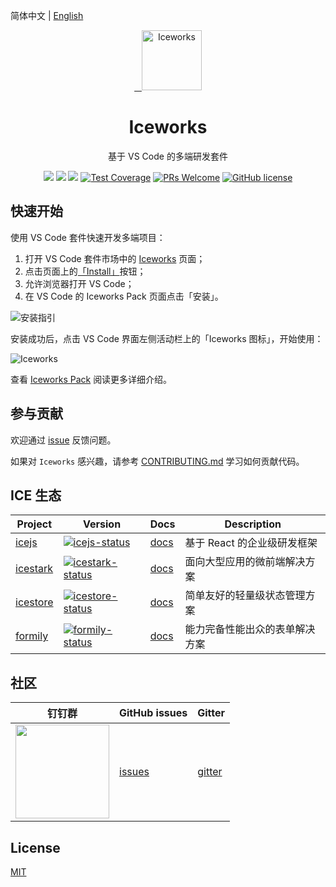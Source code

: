 
简体中文 | [English](./README.en.md)

<p align="center">
  <a href="https://ice.work">
    <img alt="Iceworks" src="https://img.alicdn.com/tfs/TB1kDZlXBBh1e4jSZFhXXcC9VXa-256-256.png" width="96">
  </a>
</p>

<h1 align="center">Iceworks</h1>

<p align="center">基于 VS Code 的多端研发套件</p>

<p align="center">
  <a href="https://marketplace.visualstudio.com/items?itemName=iceworks-team.iceworks"><img src="https://vsmarketplacebadge.apphb.com/version/iceworks-team.iceworks.svg" /></a>
  <a href="https://marketplace.visualstudio.com/items?itemName=iceworks-team.iceworks"><img src="https://vsmarketplacebadge.apphb.com/installs-short/iceworks-team.iceworks.svg" /></a>
  <a href="https://github.com/ice-lab/iceworks/actions"><img src="https://github.com/ice-lab/iceworks/workflows/ci/badge.svg" /></a>
  <a href="https://codecov.io/gh/ice-lab/iceworks"><img src="https://img.shields.io/codecov/c/github/ice-lab/iceworks/master.svg" alt="Test Coverage" /></a>
  <a href="https://github.com/alibaba/ice/pulls"><img src="https://img.shields.io/badge/PRs-welcome-brightgreen.svg" alt="PRs Welcome" /></a>
  <a href="/LICENSE"><img src="https://img.shields.io/badge/license-MIT-blue.svg" alt="GitHub license" /></a>
</p>

## 快速开始

使用 VS Code 套件快速开发多端项目：

1. 打开 VS Code 套件市场中的 [Iceworks](https://marketplace.visualstudio.com/items?itemName=iceworks-team.iceworks) 页面；
2. 点击页面上的[「Install」](vscode:extension/iceworks-team.iceworks)按钮；
3. 允许浏览器打开 VS Code；
4. 在 VS Code 的 Iceworks Pack 页面点击「安装」。

![安装指引](https://img.alicdn.com/tfs/TB1XSy3a8Bh1e4jSZFhXXcC9VXa-960-600.gif)

安装成功后，点击 VS Code 界面左侧活动栏上的「Iceworks 图标」，开始使用：

![Iceworks](https://img.alicdn.com/tfs/TB11N0HLND1gK0jSZFsXXbldVXa-2880-1754.png)

查看 [Iceworks Pack](extensions/iceworks/README.md) 阅读更多详细介绍。

## 参与贡献

欢迎通过 [issue](https://github.com/ice-lab/iceworks/issues/new) 反馈问题。

如果对 `Iceworks` 感兴趣，请参考 [CONTRIBUTING.md](./.github/CONTRIBUTING.md) 学习如何贡献代码。

## ICE 生态

|    Project         |    Version      |     Docs    |   Description       |
|----------------|------------------|--------------|-----------|
| [icejs] | [![icejs-status]][icejs-package] | [docs][icejs-docs] | 基于 React 的企业级研发框架 |
| [icestark] | [![icestark-status]][icestark-package] | [docs][icestark-docs] | 面向大型应用的微前端解决方案 |
| [icestore] | [![icestore-status]][icestore-package] | [docs][icestore-docs] | 简单友好的轻量级状态管理方案 |
| [formily] | [![formily-status]][formily-package] | [docs][formily-docs] | 能力完备性能出众的表单解决方案 |

[icejs]: https://github.com/alibaba/ice
[icestark]: https://github.com/ice-lab/icestark
[icestore]: https://github.com/ice-lab/icestore
[formily]: https://github.com/alibaba/formily

[icejs-status]: https://img.shields.io/npm/v/ice.js.svg
[icestark-status]: https://img.shields.io/npm/v/@ice/stark.svg
[icestore-status]: https://img.shields.io/npm/v/@ice/store.svg
[formily-status]: https://img.shields.io/npm/v/@formily/react.svg

[icejs-package]: https://npmjs.com/package/ice.js
[icestark-package]: https://npmjs.com/package/@ice/stark
[icestore-package]: https://npmjs.com/package/@ice/store
[formily-package]: https://npmjs.com/package/@formily/react

[icejs-docs]: https://ice.work/docs/guide/intro
[icestark-docs]: https://ice.work/docs/icestark/guide/about
[icestore-docs]: https://github.com/ice-lab/icestore#icestore
[formily-docs]: https://formilyjs.org/

## 社区

| 钉钉群	                             | GitHub issues |  Gitter |
|-------------------------------------|--------------|---------|
| <a href="https://ice.alicdn.com/assets/images/qrcode.png"><img src="https://ice.alicdn.com/assets/images/qrcode.png" width="150" /></a> | [issues]     | [gitter]|

[issues]: https://github.com/alibaba/ice/issues
[gitter]: https://gitter.im/alibaba/ice

## License

[MIT](LICENSE)
